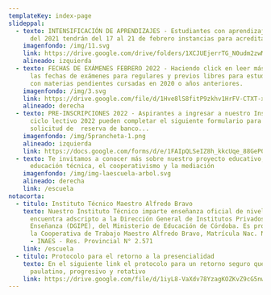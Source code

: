 ```yaml
---
templateKey: index-page
slideppal:
  - texto: INTENSIFICACIÓN DE APRENDIZAJES - Estudiantes con aprendizajes pendientes
      del 2021 tendrán del 17 al 21 de febrero instancias para acreditarlos...
    imagenfondo: /img/11.svg
    link: https://drive.google.com/drive/folders/1XCJUEjerrTG_N0udm2zwMKxNM63UQBXt?usp=sharing
    alineado: izquierda
  - texto: FECHAS DE EXÁMENES FEBRERO 2022 - Haciendo click en leer más se accede a
      las fechas de exámenes para regulares y previos libres para estudiantes
      con materias pendientes cursadas en 2020 o años anteriores.
    imagenfondo: /img/3.svg
    link: https://drive.google.com/file/d/1Hve8lS8fitP9zkhv1HrFV-CTXT-xRSFw/view
    alineado: derecha
  - texto: PRE-INSCRIPCIONES 2022 - Aspirantes a ingresar a nuestro Instituto en el
      ciclo lectivo 2022 pueden completar el siguiente formulario para la
      solicitud de  reserva de banco...
    imagenfondo: /img/5prancheta-1.png
    alineado: izquierda
    link: https://docs.google.com/forms/d/e/1FAIpQLSeIZ8h_kkcUqe_88GeP0UbVSX4cjlnvqM2dxCbg7uM59f7KhA/viewform?usp=sf_link
  - texto: Te invitamos a conocer más sobre nuestro proyecto educativo, basado en la
      educación técnica, el cooperativismo y la mediación
    imagenfondo: /img/img-laescuela-arbol.svg
    alineado: derecha
    link: /escuela
notacorta:
  - titulo: Instituto Técnico Maestro Alfredo Bravo
    texto: Nuestro Instituto Técnico imparte enseñanza oficial de nivel medio y se
      encuentra adscripto a la Dirección General de Institutos Privados de
      Enseñanza (DGIPE), del Ministerio de Educación de Córdoba. Es propiedad de
      la Cooperativa de Trabajo Maestro Alfredo Bravo, Matrícula Nac. N° 26.534
      - INAES - Res. Provincial N° 2.571
    link: /escuela
  - titulo: Protocolo para el retorno a la presencialidad
    texto: En el siguiente link el protocolo para un retorno seguro que será
      paulatino, progresivo y rotativo
    link: https://drive.google.com/file/d/1iyL8-VaXdv78YzagKOZKvZ9cG5nwePl8/view?usp=sharing
---
```

